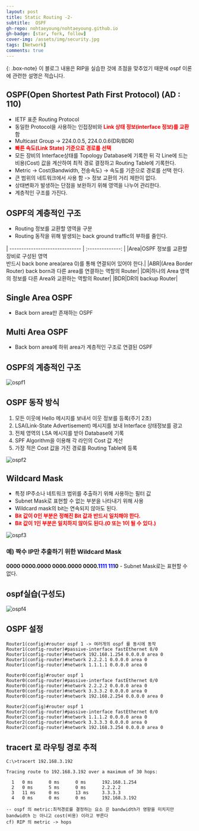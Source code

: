 ```yaml
---
layout: post
title: Static Routing -2-
subtitle:  OSPF
gh-repo: nohtaeyoung/nohtaeyoung.github.io
gh-badge: [star, fork, follow]
cover-img: /assets/img/security.jpg
tags: [Network]
comments: true
---
```


{: .box-note}
이 블로그 내용은 RIP을 실습한 것에 초점을 맞추었기 때문에 ospf 이론에 관련한 설명은 적습니다.

## OSPF(Open Shortest Path First Protocol) (AD : 110)
- IETF 표준 Routing Protocol
- 동일한 Protocol을 사용하는 인접장비와 <b style="color:red">Link 상태 정보(interface 정보)를 교환</b> 함
 - Multicast Group -> 224.0.0.5, 224.0.0.6(DR/BDR)
- <b style="color:red">빠른 속도(Link State) 기준으로 경로를 선택</b>
 - 모든 장비의 Interface상태를 Topology Database에 기록한 뒤 각 Line에 드는 비용(Cost) 값을 계산하여 최적 경로 결정하고 Routing Table에 기록한다.
 - Metric -> Cost(Bandwidth, 전송속도) -> 속도를 기준으로 경로를 선택 한다.
- 큰 범위의 네트워크에서 사용 함 -> 정보 교환의 거리 제한이 없다.
- 상태변화가 발생하는 단점을 보완하기 위해 영역을 나누어 관리한다.
- 계층적인 구조를 가진다.

## OSPF의 계층적인 구조
- Routing 정보를 교환할 영역을 구분
- Routing 동작을 위해 발생되는 back ground traffic의 부하를 줄인다.

| ------------------------------ | :--------------: |
|Area|OSPF 정보를 교환할 장비로 구성된 영역<br>반드시 back bone area(area 0)를 통해 연결되어 있어야 한다.|
|ABR|(Area Border Router) back born과 다른 area를 연결하는 역할의 Router|
|DR|하나의 Area 영역의 정보를 다른 Area와 교환하는 역할의 Router|
|BDR|DR의 backup Router|

## Single Area OSPF
- Back born area만 존재하는 OSPF
## Multi Area OSPF
- Back born area에 하위 area가 계층적인 구조로 연결된 OSPF

## OSPF의 계층적인 구조

![ospf1](../assets/img/ospf1.png)

## OSPF 동작 방식
1. 모든 이웃에 Hello 메시지를 보내서 이웃 정보를 등록(주기 2초)
2. LSA(Link-State Advertisement) 메시지를 보내 Interface 상태정보를 광고
3. 전체 영역의 LSA 메시지를 받아 Database에 기록
4. SPF Algorithm을 이용해 각 라인의 Cost 값 계산
5. 가장 적은 Cost 값을 가진 경로를 Routing Table에 등록

![ospf2](../assets/img/ospf2.png)

## Wildcard Mask
- 특정 IP주소나 네트워크 범위를 추출하기 위해 사용하는 필터 값
- Subnet Mask로 표현할 수 없는 부분을 나타내기 위해 사용
 - Wildcard mask의 bit는 연속되지 않아도 된다.
- <b style="color:red">Bit 값이 0인 부분은 정해진 Bit 값과 반드시 일치해야 한다.</b>
- <b style="color:red">Bit 값이 1인 부분은 일치하지 않아도 된다.(0 또는 1이 될 수 있다.)</b>

![ospf3](../assets/img/ospf3.png)

<h3>예) 짝수 IP만 추출하기 위한 Wildcard Mask</h3>
<b>0000 0000.0000 0000.0000 0000.</b><b style="color:blue">1111 111</b><b>0</b>
- Subnet Mask로는 표현할 수 없다.

 <h2>ospf실습(구성도)</h2>

![ospf4](../assets/img/ospf4.png)

## OSPF 설정 

```
Router1(config)#router ospf 1 -> 여러개의 ospf 를 동시에 동작 
Router1(config-router)#passive-interface fastEthernet 0/0
Router1(config-router)#network 192.168.1.254 0.0.0.0 area 0
Router1(config-router)#network 2.2.2.1 0.0.0.0 area 0
Router1(config-router)#network 1.1.1.1 0.0.0.0 area 0

Router0(config)#router ospf 1
Router0(config-router)#passive-interface fastEthernet 0/0
Router0(config-router)#network 2.2.2.2 0.0.0.0 area 0
Router0(config-router)#network 3.3.3.2 0.0.0.0 area 0
Router0(config-router)#network 192.168.2.254 0.0.0.0 area 0

Router2(config)#router ospf 1
Router2(config-router)#passive-interface fastEthernet 0/0
Router2(config-router)#network 1.1.1.2 0.0.0.0 area 0
Router2(config-router)#network 3.3.3.3 0.0.0.0 area 0
Router2(config-router)#network 192.168.3.254 0.0.0.0 area 0
```

## tracert 로 라우팅 경로 추적 
```
C:\>tracert 192.168.3.192

Tracing route to 192.168.3.192 over a maximum of 30 hops: 

  1   0 ms      0 ms      0 ms      192.168.1.254
  2   0 ms      5 ms      0 ms      2.2.2.2
  3   11 ms     0 ms      13 ms     3.3.3.3
  4   0 ms      0 ms      0 ms      192.168.3.192
```

```
-- ospf 의 metric:최적경로를 결정하는 요소 은 bandwidth가 영향을 미치지만
bandwidth 는 아니고 cost(비용) 이라고 부른다 
cf) RIP 의 metric -> hops
```
